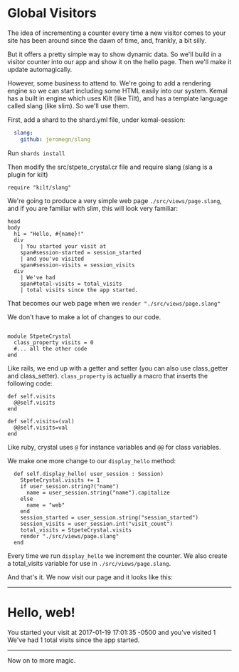 # Global Visitors

The idea of incrementing a counter every time a new visitor comes to your site has been around
since the dawn of time, and, frankly, a bit silly.

But it offers a pretty simple way to show dynamic data.  So we'll build in a visitor counter
into our app and show it on the hello page.  Then we'll make it update automagically.

However, some business to attend to.  We're going to add a rendering engine so we can
start including some HTML easily into our system.  Kemal has a built in engine which uses 
Kilt (like Tilt), and has a template language called slang (like slim).  So we'll use them.

First, add a shard to the shard.yml file, under kemal-session:

```yml
  slang:
    github: jeromegn/slang
```

Run `shards install`

Then modify the src/stpete_crystal.cr file and require slang (slang is a plugin for kilt)

```crystal
require "kilt/slang"
```

We're going to produce a very simple web page `./src/views/page.slang`, and if you are familiar with slim, this
will look very familiar:


```slim
head
body
  h1 = "Hello, #{name}!"
  div
    | You started your visit at
    span#session-started = session_started
    | and you've visited 
    span#session-visits = session_visits
  div
    | We've had 
    span#total-visits = total_visits 
    | total visits since the app started.
```

That becomes our web page when we `render "./src/views/page.slang"`

We don't have to make a lot of changes to our code.

```crystal

module StpeteCrystal
  class_property visits = 0
  #... all the other code
end
```

Like rails, we end up with a getter and setter (you can also use class_getter and class_setter).
`class_property` is actually a macro that inserts the following code:

```crystal
def self.visits
  @@self.visits
end

def self.visits=(val)
  @@self.visits=val
end
```

Like ruby, crystal uses `@` for instance variables and `@@` for class variables.

We make one more change to our `display_hello` method:

```crystal
  def self.display_hello( user_session : Session)
    StpeteCrystal.visits += 1
    if user_session.string?("name")
      name = user_session.string("name").capitalize
    else
      name = "web"
    end
    session_started = user_session.string("session_started")
    session_visits = user_session.int("visit_count")
    total_visits = StpeteCrystal.visits
    render "./src/views/page.slang"
  end

```

Every time we run `display_hello` we increment the counter.  We also create a total_visits variable
for use in `./src/views/page.slang`.

And that's it.  We now visit our page and it looks like this:

---
# Hello, web!

You started your visit at 2017-01-19 17:01:35 -0500 and you've visited 1
We've had 1 total visits since the app started.<Paste>

---

Now on to more magic.

